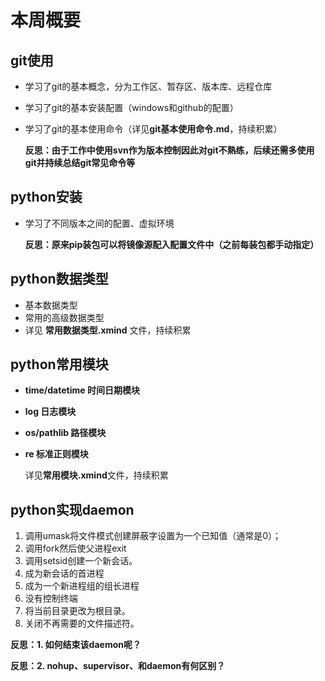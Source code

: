 # 本周概要



##  git使用

- 学习了git的基本概念，分为工作区、暂存区、版本库、远程仓库

- 学习了git的基本安装配置（windows和github的配置）

- 学习了git的基本使用命令（详见**git基本使用命令.md**，持续积累）

  **反思：由于工作中使用svn作为版本控制因此对git不熟练，后续还需多使用git并持续总结git常见命令等**



##  python安装

- 学习了不同版本之间的配置、虚拟环境

  **反思：原来pip装包可以将镜像源配入配置文件中（之前每装包都手动指定）**



##  python数据类型

- 基本数据类型
- 常用的高级数据类型
- 详见 **常用数据类型.xmind** 文件，持续积累



##  python常用模块

- **time/datetime    时间日期模块**
- **log    日志模块**
- **os/pathlib    路径模块**

- **re    标准正则模块**

  详见**常用模块.xmind**文件，持续积累

  

##  python实现daemon

1. 调用umask将文件模式创建屏蔽字设置为一个已知值（通常是0）；
2. 调用fork然后使父进程exit
3. 调用setsid创建一个新会话。
4. 成为新会话的首进程
5. 成为一个新进程组的组长进程
6. 没有控制终端
7. 将当前目录更改为根目录。
8. 关闭不再需要的文件描述符。

**反思：1. 如何结束该daemon呢？**

**反思：2. nohup、supervisor、和daemon有何区别？**